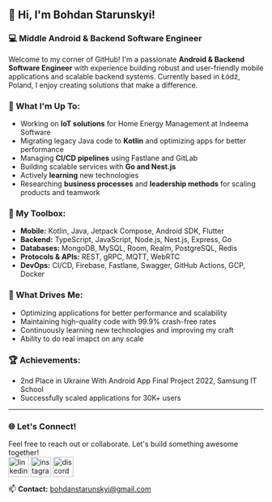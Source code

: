 ## 👋 Hi, I'm Bohdan Starunskyi!  
### 💻 Middle Android & Backend Software Engineer

Welcome to my corner of GitHub! I'm a passionate **Android & Backend Software Engineer** with experience building robust and user-friendly mobile applications and scalable backend systems. Currently based in Łódź, Poland, I enjoy creating solutions that make a difference.

### 🌟 What I'm Up To:  
- Working on **IoT solutions** for Home Energy Management at Indeema Software
- Migrating legacy Java code to **Kotlin** and optimizing apps for better performance
- Managing **CI/CD pipelines** using Fastlane and GitLab
- Building scalable services with **Go and Nest.js**
- Actively **learning** new technologies
- Researching **business processes** and **leadership methods** for scaling products and teamwork

### 🔧 My Toolbox:  
- **Mobile:** Kotlin, Java, Jetpack Compose, Android SDK, Flutter
- **Backend:** TypeScript, JavaScript, Node.js, Nest.js, Express, Go
- **Databases:** MongoDB, MySQL, Room, Realm, PostgreSQL, Redis
- **Protocols & APIs:** REST, gRPC, MQTT, WebRTC
- **DevOps:** CI/CD, Firebase, Fastlane, Swagger, GitHub Actions, GCP, Docker

### 🎯 What Drives Me:  
- Optimizing applications for better performance and scalability
- Maintaining high-quality code with 99.9% crash-free rates
- Continuously learning new technologies and improving my craft
- Ability to do real imapct on any scale

### 🏆 Achievements:
- 2nd Place in Ukraine With Android App Final Project 2022, Samsung IT School
- Successfully scaled applications for 30K+ users

---
### 🌐 Let's Connect!  
Feel free to reach out or collaborate. Let's build something awesome together!  
<a href="https://www.linkedin.com/in/bohdan-starunskyi" target="blank"><img align="center" src="https://cdn-icons-png.flaticon.com/512/3536/3536505.png" alt="linkedin" height="40" width="40" /></a>
<a href="https://www.instagram.com/bohdanstarunskyi/" target="blank"><img align="center" src="https://cdn-icons-png.flaticon.com/512/2111/2111463.png" alt="instagram" height="40" width="40" /></a>
<a href="https://discord.com/users/5943" target="blank"><img align="center" src="https://cdn-icons-png.flaticon.com/512/2504/2504896.png" alt="discord" height="40" width="40" /></a>

📫 **Contact:** bohdanstarunskyi@gmail.com
